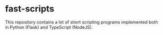# fast-scripts
This repository contains a lot of short scripting programs implemented both in Python (Flask) and TypeScript (NodeJS). 
